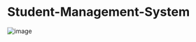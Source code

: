 # Student-Management-System
![image](https://github.com/user-attachments/assets/f0ee2f8a-c1ae-4a9d-a540-1c0816ed4e55)
